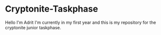 # Cryptonite-Taskphase
Hello I'm Adrit I'm currently in my first year and this is my repository for the cryptonite junior taskphase.
